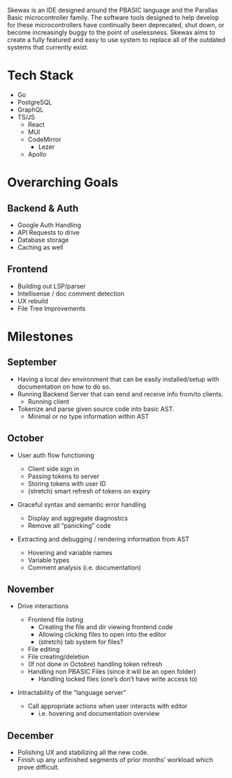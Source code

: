 Skewax is an IDE designed around the PBASIC language and the Parallax Basic microcontroller family. The software tools designed to help develop for these microcontrollers have continually been deprecated, shut down, or become increasingly buggy to the point of uselessness. Skewax aims to create a fully featured and easy to use system to replace all of the outdated systems that currently exist.

# Tech Stack

- Go
- PostgreSQL
- GraphQL
- TS/JS
    - React
    - MUI
    - CodeMirror
        - Lezer
    - Apollo

# Overarching Goals
## Backend & Auth


- Google Auth Handling
- API Requests to drive
- Database storage 
- Caching as well

## Frontend 
- Building out LSP/parser
- Intellisense / doc comment detection
- UX rebuild
- File Tree Improvements

# Milestones

## September

- Having a local dev environment that can be easily installed/setup with documentation on how to do so.
- Running Backend Server that can send and receive info from/to clients.
    - Running client
- Tokenize and parse given source code into basic AST.
    - Minimal or no type information within AST


## October

- User auth flow functioning
    - Client side sign in
    - Passing tokens to server
    - Storing tokens with user ID 
    - (stretch) smart refresh of tokens on expiry

- Graceful syntax and semantic error handling
    - Display and aggregate diagnostics
    - Remove all “panicking” code

- Extracting and debugging / rendering information from AST
    - Hovering and variable names
    - Variable types
    - Comment analysis (i.e. documentation)

## November


- Drive interactions
    - Frontend file listing
        - Creating the file and dir viewing frontend code
        - Allowing clicking files to open into the editor
        - (stretch) tab system for files?
    - File editing
    - File creating/deletion
    - (If not done in Octobre) handling token refresh
    - Handling non PBASIC Files (since it will be an open folder)
        - Handling locked files (one’s don’t have write access to)
 
- Intractability of the “language server”
    - Call appropriate actions when user interacts with editor
        - i.e. hovering and documentation overview


## December

- Polishing UX and stabilizing all the new code.
- Finish up any unfinished segments of prior months’ workload which prove difficult.
